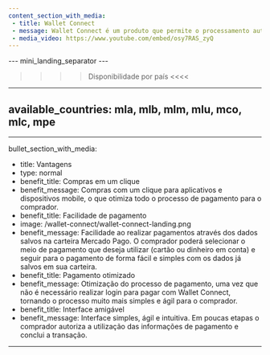 ```yaml
---
content_section_with_media: 
 - title: Wallet Connect
 - message: Wallet Connect é um produto que permite o processamento automático de pagamentos através da carteira digital do Mercado Pago. Por meio da aprovação do comprador, é possível realizar pagamentos utilizando saldo disponível na conta do Mercado Pago ou cartões. Se você estiver interessado no produto, por favor entre em contato com seu executivo de vendas.
 - media_video: https://www.youtube.com/embed/osy7RAS_zyQ
---
```


--- mini_landing_separator ---

>>>> Disponibilidade por país <<<<
---
available_countries: mla, mlb, mlm, mlu, mco, mlc, mpe
---

---
bullet_section_with_media: 
 - title: Vantagens
 - type: normal
 - benefit_title: Compras em um clique
 - benefit_message: Compras com um clique para aplicativos e dispositivos mobile, o que otimiza todo o processo de pagamento para o comprador.
 - benefit_title: Facilidade de pagamento
 - image: /wallet-connect/wallet-connect-landing.png
 - benefit_message: Facilidade ao realizar pagamentos através dos dados salvos na carteira Mercado Pago. O comprador poderá selecionar o meio de pagamento que deseja utilizar (cartão ou dinheiro em conta) e seguir para o pagamento de forma fácil e simples com os dados já salvos em sua carteira.
 - benefit_title: Pagamento otimizado
 - benefit_message: Otimização do processo de pagamento, uma vez que não é necessário realizar login para pagar com Wallet Connect, tornando o processo muito mais simples e ágil para o comprador.
 - benefit_title: Interface amigável
 - benefit_message: Interface simples, ágil e intuitiva. Em poucas etapas o comprador autoriza a utilização das informações de pagamento e conclui a transação.
---